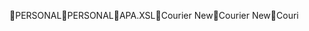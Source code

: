 PERSONAL                                              P E R S O N A L        \ A P A . X S L        C o u r i e r   N e w  C o u r i e r   N e w  C o u r i 